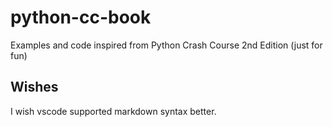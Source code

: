 # python-cc-book
Examples and code inspired from Python Crash Course 2nd Edition (just for fun)

Wishes
------
I wish vscode supported markdown syntax better.
